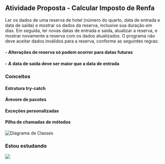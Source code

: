 ## Atividade Proposta - Calcular Imposto de Renfa

Ler os dados de uma reserva de hotel (número do quarto, data de entrada e data de saída) e mostrar os dados da reserva, inclusive sua duração em
dias. Em seguida, ler novas datas de entrada e saída, atualizar a reserva, e mostrar novamente a reserva com os dados atualizados. O programa não 
deve aceitar dados inválidos para a reserva, conforme as seguintes regras:
#### - Alterações de reserva só podem ocorrer para datas futuras
#### - A data de saída deve ser maior que a data de entrada

### Conceitos
#### Estrutura try-catch
#### Árevore de pacotes
#### Exceções personalizadas
#### Pilha de chamadas de métodos

![Diagrama de Classes](https://github.com/user-attachments/assets/e69b413c-255d-4ee5-8d10-8568549987f1)

### Estou estudando
![](https://img.shields.io/badge/Java-ED8B00?style=for-the-badge&logo=openjdk&logoColor=white) 

